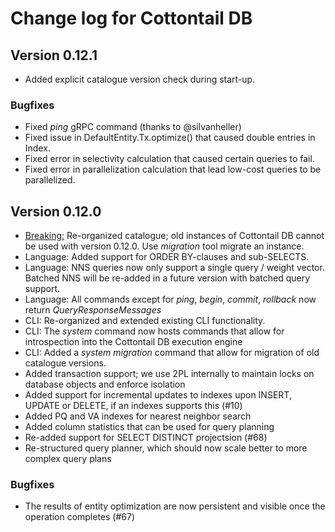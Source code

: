 # Change log for Cottontail DB

## Version 0.12.1

* Added explicit catalogue version check during start-up.

### Bugfixes

* Fixed _ping_ gRPC command (thanks to @silvanheller)
* Fixed issue in DefaultEntity.Tx.optimize() that caused double entries in Index.
* Fixed error in selectivity calculation that caused certain queries to fail.
* Fixed error in parallelization calculation that lead low-cost queries to be parallelized.

## Version 0.12.0

* <ins>Breaking:</ins> Re-organized catalogue; old instances of Cottontail DB cannot be used with version 0.12.0. Use _migration_ tool migrate an instance.
* Language: Added support for ORDER BY-clauses and sub-SELECTS.
* Language: NNS queries now only support a single query / weight vector. Batched NNS will be re-added in a future version with batched query support.
* Language: All commands except for _ping_, _begin_, _commit_, _rollback_ now return _QueryResponseMessages_
* CLI: Re-organized and extended existing CLI functionality.
* CLI: The _system_ command now hosts commands that allow for introspection into the Cottontail DB execution engine
* CLI: Added a _system migration_ command that allow for migration of old catalogue versions.
* Added transaction support; we use 2PL internally to maintain locks on database objects and enforce isolation
* Added support for incremental updates to indexes upon INSERT, UPDATE or DELETE, if an indexes supports this (#10)
* Added PQ and VA indexes for nearest neighbor search
* Added column statistics that can be used for query planning
* Re-added support for SELECT DISTINCT projectsion (#68)
* Re-structured query planner, which should now scale better to more complex query plans

### Bugfixes

* The results of entity optimization are now persistent and visible once the operation completes (#67)
